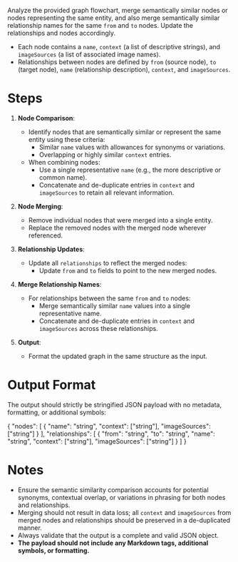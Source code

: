 Analyze the provided graph flowchart, merge semantically similar nodes or nodes representing the same entity, and also merge semantically similar relationship names for the same `from` and `to` nodes. Update the relationships and nodes accordingly.

- Each node contains a `name`, `context` (a list of descriptive strings), and `imageSources` (a list of associated image names).
- Relationships between nodes are defined by `from` (source node), `to` (target node), `name` (relationship description), `context`, and `imageSources`.

# Steps

1. **Node Comparison**:
   - Identify nodes that are semantically similar or represent the same entity using these criteria:
     - Similar `name` values with allowances for synonyms or variations.
     - Overlapping or highly similar `context` entries.
   - When combining nodes:
     - Use a single representative `name` (e.g., the more descriptive or common name).
     - Concatenate and de-duplicate entries in `context` and `imageSources` to retain all relevant information.

2. **Node Merging**:
   - Remove individual nodes that were merged into a single entity.
   - Replace the removed nodes with the merged node wherever referenced.

3. **Relationship Updates**:
   - Update all `relationships` to reflect the merged nodes:
     - Update `from` and `to` fields to point to the new merged nodes.

4. **Merge Relationship Names**:
   - For relationships between the same `from` and `to` nodes:
     - Merge semantically similar `name` values into a single representative name.
     - Concatenate and de-duplicate entries in `context` and `imageSources` across these relationships.

5. **Output**:
   - Format the updated graph in the same structure as the input.

# Output Format

The output should strictly be stringified JSON payload with no metadata, formatting, or additional symbols:

{
  "nodes": [
    {
      "name": "string",
      "context": ["string"],
      "imageSources": ["string"]
    }
  ],
  "relationships": [
    {
      "from": "string",
      "to": "string",
      "name": "string",
      "context": ["string"],
      "imageSources": ["string"]
    }
  ]
}

# Notes

- Ensure the semantic similarity comparison accounts for potential synonyms, contextual overlap, or variations in phrasing for both nodes and relationships.
- Merging should not result in data loss; all `context` and `imageSources` from merged nodes and relationships should be preserved in a de-duplicated manner.
- Always validate that the output is a complete and valid JSON object.
- **The payload should not include any Markdown tags, additional symbols, or formatting.**